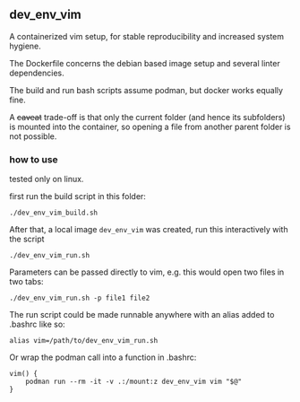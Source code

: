 
## dev_env_vim

A containerized vim setup, for stable reproducibility and increased system hygiene.

The Dockerfile concerns the debian based image setup and several linter dependencies.

The build and run bash scripts assume podman, but docker works equally fine.

A ~~caveat~~ trade-off is that only the current folder (and hence its subfolders) is mounted into the container, 
so opening a file from another parent folder is not possible.

### how to use

tested only on linux.

first run the build script in this folder:
```
./dev_env_vim_build.sh
```
After that, a local image `dev_env_vim` was created, run this interactively with the script
```
./dev_env_vim_run.sh
```

Parameters can be passed directly to vim, e.g. this would open two files in two tabs:
```
./dev_env_vim_run.sh -p file1 file2
```

The run script could be made runnable anywhere with an alias added to .bashrc like so:
```
alias vim=/path/to/dev_env_vim_run.sh
```

Or wrap the podman call into a function in .bashrc:
```
vim() {
    podman run --rm -it -v .:/mount:z dev_env_vim vim "$@"
}
```
